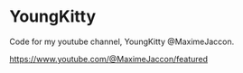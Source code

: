 # YoungKitty
Code for my youtube channel, YoungKitty @MaximeJaccon.

https://www.youtube.com/@MaximeJaccon/featured

